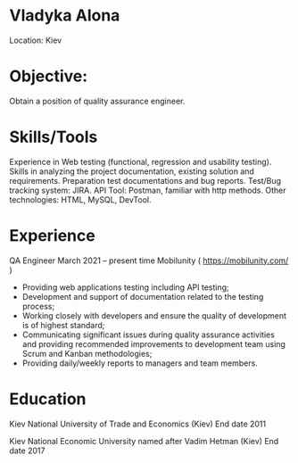 Vladyka Alona
====
Location: Kiev	

Objective:
====
Obtain a position of quality assurance engineer.

Skills/Tools
====
Experience in Web testing (functional, regression and usability testing). 
Skills in analyzing the project documentation, existing solution and requirements.
Preparation test documentations and bug reports.
Test/Bug tracking system: JIRA. 
API Tool: Postman, familiar with http methods.
Other technologies: HTML, MySQL, DevTool.

Experience
====
QA Engineer
March 2021 – present time
Mobilunity ( https://mobilunity.com/ )
- Providing web applications testing including API testing;
- Development and support of documentation related to the testing process;
- Working closely with developers and ensure the quality of development is of highest standard;
- Communicating significant issues during quality assurance activities and providing recommended improvements to development team using Scrum and Kanban methodologies;
- Providing daily/weekly reports to managers and team members.

Education
====
Kiev National University of Trade and Economics (Kiev)
End date 2011

Kiev National Economic University named after Vadim Hetman  (Kiev)
End date 2017
